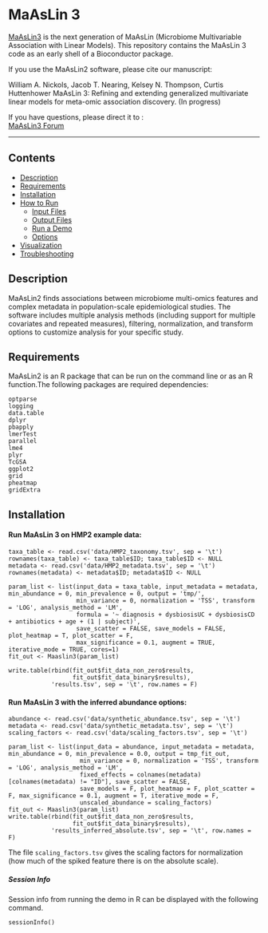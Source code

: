# MaAsLin 3 #

[MaAsLin3](http://huttenhower.sph.harvard.edu/maaslin3)  is the next generation of MaAsLin (Microbiome Multivariable Association with Linear Models). This repository contains the MaAsLin 3 code as an early shell of a Bioconductor package.

If you use the MaAsLin2 software, please cite our manuscript: 

William A. Nickols, Jacob T. Nearing, Kelsey N. Thompson, Curtis Huttenhower MaAsLin 3: Refining and extending generalized multivariate linear models for meta-omic association discovery. (In progress)

If you have questions, please direct it to :   
[MaAsLin3 Forum](https://forum.biobakery.org/c/Downstream-analysis-and-statistics/MaAsLin2)    

--------------------------------------------

## Contents ##
* [Description](#description)
* [Requirements](#requirements)
* [Installation](#installation)
* [How to Run](#how-to-run)
    * [Input Files](#input-files)
    * [Output Files](#output-files)
    * [Run a Demo](#run-a-demo)
    * [Options](#options)
* [Visualization](#visualization)
* [Troubleshooting](#troubleshooting)

## Description ##
MaAsLin2 finds associations between microbiome multi-omics features and complex metadata in population-scale epidemiological studies. The software includes multiple analysis methods (including support for multiple covariates and repeated measures), filtering, normalization, and transform options to customize analysis for your specific study. 

## Requirements ##
MaAsLin2 is an R package that can be run on the command line or as an R function.The following packages are required dependencies:
```
optparse
logging
data.table
dplyr
pbapply
lmerTest
parallel
lme4
plyr
TcGSA
ggplot2
grid
pheatmap
gridExtra
```
## Installation ##

#### Run MaAsLin 3 on HMP2 example data:
```
taxa_table <- read.csv('data/HMP2_taxonomy.tsv', sep = '\t')
rownames(taxa_table) <- taxa_table$ID; taxa_table$ID <- NULL
metadata <- read.csv('data/HMP2_metadata.tsv', sep = '\t')
rownames(metadata) <- metadata$ID; metadata$ID <- NULL

param_list <- list(input_data = taxa_table, input_metadata = metadata, min_abundance = 0, min_prevalence = 0, output = 'tmp/', 
                   min_variance = 0, normalization = 'TSS', transform = 'LOG', analysis_method = 'LM', 
                   formula = '~ diagnosis + dysbiosisUC + dysbiosisCD + antibiotics + age + (1 | subject)', 
                   save_scatter = FALSE, save_models = FALSE, plot_heatmap = T, plot_scatter = F, 
                   max_significance = 0.1, augment = TRUE, iterative_mode = TRUE, cores=1)
fit_out <- Maaslin3(param_list)

write.table(rbind(fit_out$fit_data_non_zero$results, 
                  fit_out$fit_data_binary$results), 
            'results.tsv', sep = '\t', row.names = F)
```

#### Run MaAsLin 3 with the inferred abundance options:
```
abundance <- read.csv('data/synthetic_abundance.tsv', sep = '\t')
metadata <- read.csv('data/synthetic_metadata.tsv', sep = '\t')
scaling_factors <- read.csv('data/scaling_factors.tsv', sep = '\t')

param_list <- list(input_data = abundance, input_metadata = metadata, min_abundance = 0, min_prevalence = 0.0, output = tmp_fit_out, 
                    min_variance = 0, normalization = 'TSS', transform = 'LOG', analysis_method = 'LM', 
                    fixed_effects = colnames(metadata)[colnames(metadata) != "ID"], save_scatter = FALSE, 
                    save_models = F, plot_heatmap = F, plot_scatter = F, max_significance = 0.1, augment = T, iterative_mode = F,
                    unscaled_abundance = scaling_factors)
fit_out <- Maaslin3(param_list)
write.table(rbind(fit_out$fit_data_non_zero$results, 
                  fit_out$fit_data_binary$results), 
            'results_inferred_absolute.tsv', sep = '\t', row.names = F)
```

The file `scaling_factors.tsv` gives the scaling factors for normalization (how much of the spiked feature there is on the absolute scale).

##### Session Info #####

Session info from running the demo in R can be displayed with the following command.

```{r}
sessionInfo()
```